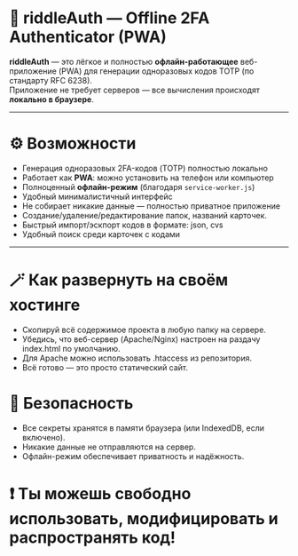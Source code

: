 # 🧩 riddleAuth — Offline 2FA Authenticator (PWA)

**riddleAuth** — это лёгкое и полностью **офлайн-работающее** веб-приложение (PWA) для генерации одноразовых кодов TOTP (по стандарту RFC 6238).  
Приложение не требует серверов — все вычисления происходят **локально в браузере**.

---

# ⚙️ Возможности
- Генерация одноразовых 2FA-кодов (TOTP) полностью локально  
- Работает как **PWA**: можно установить на телефон или компьютер  
- Полноценный **офлайн-режим** (благодаря `service-worker.js`)  
- Удобный минималистичный интерфейс  
- Не собирает никакие данные — полностью приватное приложение
- Создание/удаление/редактирование папок, названий карточек.
- Быстрый импорт/эскпорт кодов в формате: json, cvs
- Удобный поиск среди карточек с кодами

---

# 🪄 Как развернуть на своём хостинге

- Скопируй всё содержимое проекта в любую папку на сервере.
- Убедись, что веб-сервер (Apache/Nginx) настроен на раздачу index.html по умолчанию.
- Для Apache можно использовать .htaccess из репозитория.
- Всё готово — это просто статический сайт.

# 🔐 Безопасность

- Все секреты хранятся в памяти браузера (или IndexedDB, если включено).
- Никакие данные не отправляются на сервер.
- Офлайн-режим обеспечивает приватность и надёжность.

# ❗ Ты можешь свободно использовать, модифицировать и распространять код!

